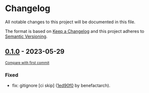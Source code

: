 # Changelog

All notable changes to this project will be documented in this file.

The format is based on [Keep a Changelog](http://keepachangelog.com/en/1.0.0/)
and this project adheres to [Semantic Versioning](http://semver.org/spec/v2.0.0.html).

<!-- insertion marker -->

## [0.1.0](https://github.com/joshua-auchincloss/spvn/releases/tag/0.1.0) - 2023-05-29

<small>[Compare with first commit](https://github.com/joshua-auchincloss/spvn/compare/d609120f55ed066995e64c8b69a28ed44d0bb286...0.1.0)</small>

### Fixed

- fix: gitignore [ci skip] ([1ed90f0](https://github.com/joshua-auchincloss/spvn/commit/1ed90f0520414451b995f60a464cfeb6e3fd7d93) by benefactarch).
